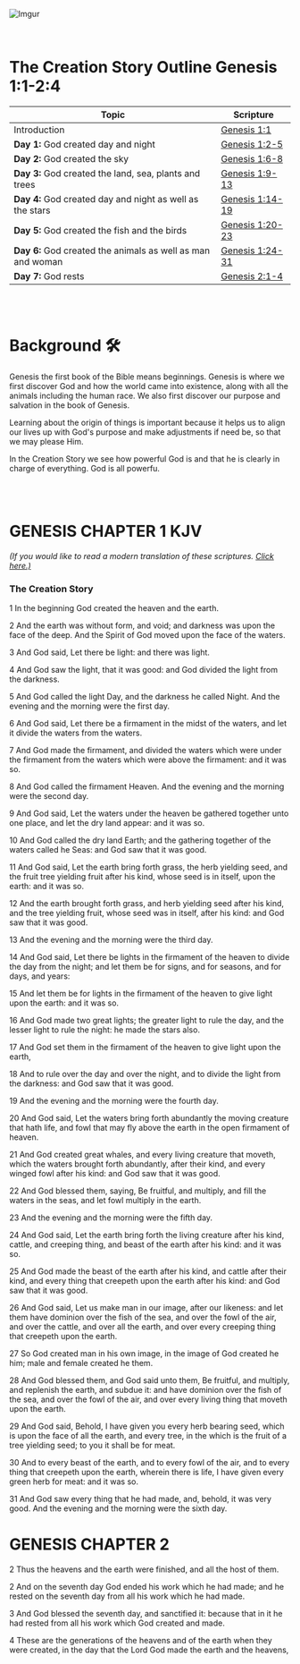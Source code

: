 ![Imgur](https://i.imgur.com/MEQesaHl.jpg)

<br>

# The Creation Story Outline Genesis 1:1-2:4

| Topic           | Scripture         |
|---------------- | ------------- |
| Introduction    | [Genesis 1:1](https://classic.biblegateway.com/passage/?search=Genesis1%3A1&version=NLT) |
| **Day 1:** God created day and night | [Genesis 1:2-5](https://classic.biblegateway.com/passage/?search=Genesis1%3A2-5&version=NLT) |
| **Day 2:** God created the sky | [Genesis 1:6-8](https://classic.biblegateway.com/passage/?search=Genesis1%3A6-8&version=NLT) |
| **Day 3:** God created the land, sea, plants and trees | [Genesis 1:9-13](https://classic.biblegateway.com/passage/?search=Genesis1%3A9-13&version=NLT) |
| **Day 4:** God created day and night as well as the stars | [Genesis 1:14-19](https://classic.biblegateway.com/passage/?search=Genesis1%3A14-19&version=NLT) |
| **Day 5:** God created the fish and the birds | [Genesis 1:20-23](https://classic.biblegateway.com/passage/?search=Genesis1%3A20-23&version=NLT) |
| **Day 6:** God created the animals as well as man and woman | [Genesis 1:24-31](https://classic.biblegateway.com/passage/?search=Genesis1%3A24-31&version=NLT) |
| **Day 7:** God rests | [Genesis 2:1-4](https://classic.biblegateway.com/passage/?search=Genesis2%3A1-4&version=NLT) |

<br>
<br>

# Background :hammer_and_wrench:

Genesis the first book of the Bible means beginnings. Genesis is where we first discover God and how the world came into existence, along with all the animals including the human race. We also first discover our purpose and salvation in the book of Genesis. 

Learning about the origin of things is important because it helps us to align our lives up with God's purpose and make adjustments if need be, so that we may please Him.

In the Creation Story we see how powerful God is and that he is clearly in charge of everything. God is all powerfu.

<br>
<br>

# GENESIS CHAPTER 1 KJV

*(If you would like to read a modern translation of these scriptures. [Click here.)](https://classic.biblegateway.com/passage/?search=Genesis+1%3A1-2%3A4&version=NLT)*

### **The Creation Story**

1 In the beginning God created the heaven and the earth.

2 And the earth was without form, and void; and darkness was upon the face of the deep. And the Spirit of God moved upon the face of the waters.

3 And God said, Let there be light: and there was light.

4 And God saw the light, that it was good: and God divided the light from the darkness.

5 And God called the light Day, and the darkness he called Night. And the evening and the morning were the first day.

6 And God said, Let there be a firmament in the midst of the waters, and let it divide the waters from the waters.

7 And God made the firmament, and divided the waters which were under the firmament from the waters which were above the firmament: and it was so.

8 And God called the firmament Heaven. And the evening and the morning were the second day.

9 And God said, Let the waters under the heaven be gathered together unto one place, and let the dry land appear: and it was so.

10 And God called the dry land Earth; and the gathering together of the waters called he Seas: and God saw that it was good.

11 And God said, Let the earth bring forth grass, the herb yielding seed, and the fruit tree yielding fruit after his kind, whose seed is in itself, upon the earth: and it was so.

12 And the earth brought forth grass, and herb yielding seed after his kind, and the tree yielding fruit, whose seed was in itself, after his kind: and God saw that it was good.

13 And the evening and the morning were the third day.

14 And God said, Let there be lights in the firmament of the heaven to divide the day from the night; and let them be for signs, and for seasons, and for days, and years:

15 And let them be for lights in the firmament of the heaven to give light upon the earth: and it was so.

16 And God made two great lights; the greater light to rule the day, and the lesser light to rule the night: he made the stars also.

17 And God set them in the firmament of the heaven to give light upon the earth,

18 And to rule over the day and over the night, and to divide the light from the darkness: and God saw that it was good.

19 And the evening and the morning were the fourth day.

20 And God said, Let the waters bring forth abundantly the moving creature that hath life, and fowl that may fly above the earth in the open firmament of heaven.

21 And God created great whales, and every living creature that moveth, which the waters brought forth abundantly, after their kind, and every winged fowl after his kind: and God saw that it was good.

22 And God blessed them, saying, Be fruitful, and multiply, and fill the waters in the seas, and let fowl multiply in the earth.

23 And the evening and the morning were the fifth day.

24 And God said, Let the earth bring forth the living creature after his kind, cattle, and creeping thing, and beast of the earth after his kind: and it was so.

25 And God made the beast of the earth after his kind, and cattle after their kind, and every thing that creepeth upon the earth after his kind: and God saw that it was good.

26 And God said, Let us make man in our image, after our likeness: and let them have dominion over the fish of the sea, and over the fowl of the air, and over the cattle, and over all the earth, and over every creeping thing that creepeth upon the earth.

27 So God created man in his own image, in the image of God created he him; male and female created he them.

28 And God blessed them, and God said unto them, Be fruitful, and multiply, and replenish the earth, and subdue it: and have dominion over the fish of the sea, and over the fowl of the air, and over every living thing that moveth upon the earth.

29 And God said, Behold, I have given you every herb bearing seed, which is upon the face of all the earth, and every tree, in the which is the fruit of a tree yielding seed; to you it shall be for meat.

30 And to every beast of the earth, and to every fowl of the air, and to every thing that creepeth upon the earth, wherein there is life, I have given every green herb for meat: and it was so.

31 And God saw every thing that he had made, and, behold, it was very good. And the evening and the morning were the sixth day.


# GENESIS CHAPTER 2

2 Thus the heavens and the earth were finished, and all the host of them.

2 And on the seventh day God ended his work which he had made; and he rested on the seventh day from all his work which he had made.

3 And God blessed the seventh day, and sanctified it: because that in it he had rested from all his work which God created and made.

4 These are the generations of the heavens and of the earth when they were created, in the day that the Lord God made the earth and the heavens,
